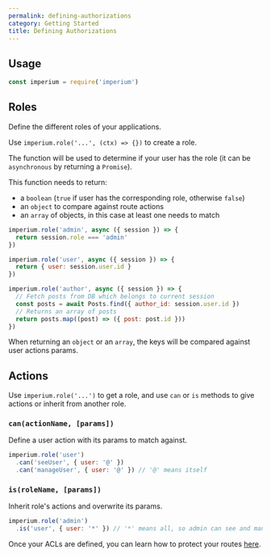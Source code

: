 ```yaml
---
permalink: defining-authorizations
category: Getting Started
title: Defining Authorizations
---
```


## Usage

```js
const imperium = require('imperium')
```

## Roles

Define the different roles of your applications.

Use `imperium.role('...', (ctx) => {})` to create a role.

The function will be used to determine if your user has the role (it can be `asynchronous` by returning a `Promise`).

This function needs to return:

- a `boolean` (`true` if user has the corresponding role, otherwise `false`)
- an `object` to compare against route actions
- an `array` of objects, in this case at least one needs to match

```js
imperium.role('admin', async ({ session }) => {
  return session.role === 'admin'
})

imperium.role('user', async ({ session }) => {
  return { user: session.user.id }
})

imperium.role('author', async ({ session }) => {
  // Fetch posts from DB which belongs to current session
  const posts = await Posts.find({ author_id: session.user.id })
  // Returns an array of posts
  return posts.map((post) => ({ post: post.id }))
})
```

When returning an `object` or an `array`, the keys will be compared against user actions params.

## Actions

Use `imperium.role('...')` to get a role, and use `can` or `is` methods to give actions or inherit from another role.

### `can(actionName, [params])`

Define a user action with its params to match against.

```js
imperium.role('user')
  .can('seeUser', { user: '@' })
  .can('manageUser', { user: '@' }) // '@' means itself
```

### `is(roleName, [params])`

Inherit role's actions and overwrite its params.

```js
imperium.role('admin')
  .is('user', { user: '*' }) // '*' means all, so admin can see and manage all users
```

Once your ACLs are defined, you can learn how to protect your routes [here](/docs/master/protecting-routes).
